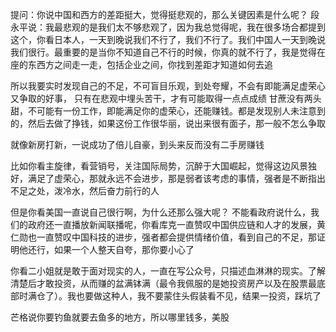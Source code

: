 
提问：你说中国和西方的差距挺大，觉得挺悲观的，那么关键因素是什么呢？
段永平说：我最悲观的是我们太不够悲观了，因为我总觉得呢，我在很多场合都提到这个，你看日本人，一天到晚说我们不行了，我们不行了。我们中国人一天到晚说我们很行。最重要的是当你不知道自己不行的时候，你真的就不行了，我是觉得在座的东西方之间走一走，包括企业之间，你找到差距才知道如何去追

所以我要实时发现自己的不足，不可盲目乐观，到处夸耀，不会有即能满足虚荣心又争取的好事， 只有在悲观中埋头苦干，才有可能取得一点点成绩
甘蔗没有两头甜，不可能有一份工作，即能满足你的虚荣心，还能赚钱。都是发现别人未注意到的，然后去做了挣钱，如果这份工作很华丽，说出来很有面子，那一般不怎么争取

就像新房打新，一说成功了倍儿自豪，到头来反而没有二手房赚钱


比如你看主旋律，看营销号，关注国际局势，沉醉于大国崛起，觉得这边风景独好，满足了虚荣心，那就永远不会进步，那是弱者该考虑的事情，强者是不断指出不足之处，泼冷水，然后奋力前行的人


但是你看美国一直说自己很行啊，为什么还那么强大呢？
不能看政府说什么，我们的政府还一直播放新闻联播呢，你看库克一直赞叹中国供应链和人才的发展，黄仁勋也一直赞叹中国科技的进步，强者都会提供情绪价值，看到自己的不足，那证明他还行，如果一个人整天自夸，那你要小心了

你看二小姐就是敢于面对现实的人，一直在写公众号，只描述血淋淋的现实。了解清楚后才敢投资，从而赚的盆满钵满（最令我佩服的是她投资房产以及在股票最底部时满仓了）。我也要做这种人，我不要蒙住头假装看不见，结果一投资，踩坑了

芒格说你要钓鱼就要去鱼多的地方，所以哪里钱多，美股



